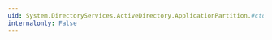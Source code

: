 ```yaml
---
uid: System.DirectoryServices.ActiveDirectory.ApplicationPartition.#ctor(System.DirectoryServices.ActiveDirectory.DirectoryContext,System.String,System.String)
internalonly: False
---
```

